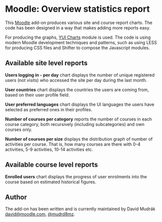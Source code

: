 Moodle: Overview statistics report
==================================

This [Moodle](http://moodle.org) add-on produces various site and course report
charts.  The code has been designed in a way that makes adding more reports
easy.

For producing the graphs, [YUI Charts](http://yuilibrary.com/yui/docs/charts/)
module is used.  The code is using modern Moodle development techniques and
patterns, such as using LESS for producing CSS files and Shifter to compose the
Javascript modules.

Available site level reports
----------------------------

__Users logging in - per day__ chart displays the number of unique registered
users (not visits) who accessed the site per day during the last month.

__User countries__ chart displays the countries the users are coming from,
based on their user profile field.

__User preferred languages__ chart displays the UI languages the users have
selected as preferred ones in their profiles.

__Number of courses per category__ reports the number of courses in each course
category, both recursively (including subcategories) and own courses only.

__Number of courses per size__ displays the distribution graph of number of
activities per course. That is, how many courses are there with 0-4 activities,
5-9 activities, 10-14 activities etc.

Available course level reports
------------------------------

__Enrolled users__ chart displays the progress of user enrolments into the
course based on estimated historical figures.

Author
------

The add-on has been written and is currently maintained by David Mudrák
<david@moodle.com>, [@mudrd8mz](http://twitter.com/mudrd8mz).
